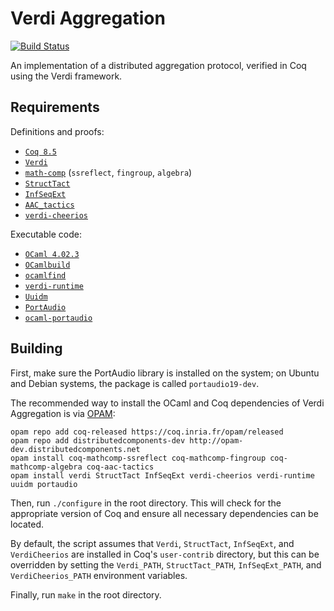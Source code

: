 Verdi Aggregation
=================

[![Build Status](https://api.travis-ci.org/DistributedComponents/verdi-aggregation.svg?branch=master)](https://travis-ci.org/DistributedComponents/verdi-aggregation)

An implementation of a distributed aggregation protocol, verified in Coq using the Verdi framework.

Requirements
------------

Definitions and proofs:

- [`Coq 8.5`](https://coq.inria.fr/coq-85)
- [`Verdi`](https://github.com/uwplse/verdi)
- [`math-comp`](https://math-comp.github.io/math-comp/) (`ssreflect`, `fingroup`, `algebra`)
- [`StructTact`](https://github.com/uwplse/StructTact)
- [`InfSeqExt`](https://github.com/DistributedComponents/InfSeqExt)
- [`AAC_tactics`](https://github.com/coq-contribs/aac-tactics)
- [`verdi-cheerios`](https://github.com/DistributedComponents/verdi-cheerios)

Executable code:

- [`OCaml 4.02.3`](https://ocaml.org)
- [`OCamlbuild`](https://github.com/ocaml/ocamlbuild)
- [`ocamlfind`](http://projects.camlcity.org/projects/findlib.html)
- [`verdi-runtime`](https://github.com/DistributedComponents/verdi-runtime)
- [`Uuidm`](http://erratique.ch/software/uuidm)
- [`PortAudio`](http://www.portaudio.com)
- [`ocaml-portaudio`](https://github.com/savonet/ocaml-portaudio)

Building
--------

First, make sure the PortAudio library is installed on the system; on Ubuntu and Debian systems, the package is called `portaudio19-dev`.

The recommended way to install the OCaml and Coq dependencies of Verdi Aggregation is via [OPAM](https://coq.inria.fr/opam/www/using.html):

```
opam repo add coq-released https://coq.inria.fr/opam/released
opam repo add distributedcomponents-dev http://opam-dev.distributedcomponents.net
opam install coq-mathcomp-ssreflect coq-mathcomp-fingroup coq-mathcomp-algebra coq-aac-tactics
opam install verdi StructTact InfSeqExt verdi-cheerios verdi-runtime uuidm portaudio
```

Then, run `./configure` in the root directory.  This will check for the appropriate version of Coq and ensure all necessary dependencies can be located.

By default, the script assumes that `Verdi`, `StructTact`, `InfSeqExt`, and `VerdiCheerios` are installed in Coq's `user-contrib` directory, but this can be overridden by setting the `Verdi_PATH`, `StructTact_PATH`, `InfSeqExt_PATH`, and `VerdiCheerios_PATH` environment variables.

Finally, run `make` in the root directory.
